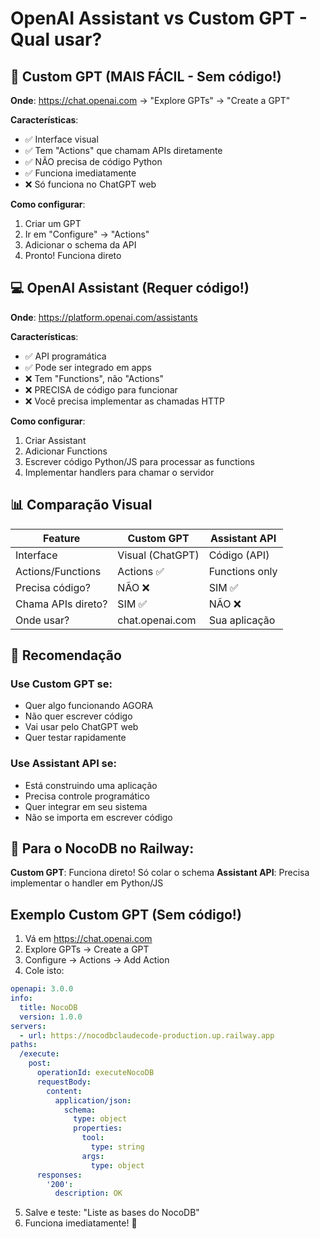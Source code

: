 # OpenAI Assistant vs Custom GPT - Qual usar?

## 🤖 Custom GPT (MAIS FÁCIL - Sem código!)

**Onde**: https://chat.openai.com → "Explore GPTs" → "Create a GPT"

**Características**:
- ✅ Interface visual
- ✅ Tem "Actions" que chamam APIs diretamente
- ✅ NÃO precisa de código Python
- ✅ Funciona imediatamente
- ❌ Só funciona no ChatGPT web

**Como configurar**:
1. Criar um GPT
2. Ir em "Configure" → "Actions"
3. Adicionar o schema da API
4. Pronto! Funciona direto

## 💻 OpenAI Assistant (Requer código!)

**Onde**: https://platform.openai.com/assistants

**Características**:
- ✅ API programática
- ✅ Pode ser integrado em apps
- ❌ Tem "Functions", não "Actions"
- ❌ PRECISA de código para funcionar
- ❌ Você precisa implementar as chamadas HTTP

**Como configurar**:
1. Criar Assistant
2. Adicionar Functions
3. Escrever código Python/JS para processar as functions
4. Implementar handlers para chamar o servidor

## 📊 Comparação Visual

| Feature | Custom GPT | Assistant API |
|---------|------------|---------------|
| Interface | Visual (ChatGPT) | Código (API) |
| Actions/Functions | Actions ✅ | Functions only |
| Precisa código? | NÃO ❌ | SIM ✅ |
| Chama APIs direto? | SIM ✅ | NÃO ❌ |
| Onde usar? | chat.openai.com | Sua aplicação |

## 🎯 Recomendação

### Use Custom GPT se:
- Quer algo funcionando AGORA
- Não quer escrever código
- Vai usar pelo ChatGPT web
- Quer testar rapidamente

### Use Assistant API se:
- Está construindo uma aplicação
- Precisa controle programático
- Quer integrar em seu sistema
- Não se importa em escrever código

## 🚀 Para o NocoDB no Railway:

**Custom GPT**: Funciona direto! Só colar o schema
**Assistant API**: Precisa implementar o handler em Python/JS

## Exemplo Custom GPT (Sem código!)

1. Vá em https://chat.openai.com
2. Explore GPTs → Create a GPT
3. Configure → Actions → Add Action
4. Cole isto:

```yaml
openapi: 3.0.0
info:
  title: NocoDB
  version: 1.0.0
servers:
  - url: https://nocodbclaudecode-production.up.railway.app
paths:
  /execute:
    post:
      operationId: executeNocoDB
      requestBody:
        content:
          application/json:
            schema:
              type: object
              properties:
                tool:
                  type: string
                args:
                  type: object
      responses:
        '200':
          description: OK
```

5. Salve e teste: "Liste as bases do NocoDB"
6. Funciona imediatamente! 🎉